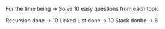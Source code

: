 For the time being -> Solve 10 easy questions from each topic

Recursion done -> 10
Linked List done -> 10
Stack donbe -> 6